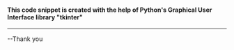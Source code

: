 <!--Author --P Manohara Reddy-->
<h4>This code snippet is created with the help of Python's Graphical User Interface library "tkinter"</h4>
<hr>
--Thank you
